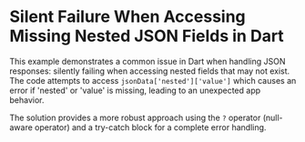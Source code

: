 # Silent Failure When Accessing Missing Nested JSON Fields in Dart

This example demonstrates a common issue in Dart when handling JSON responses: silently failing when accessing nested fields that may not exist.  The code attempts to access `jsonData['nested']['value']` which causes an error if 'nested' or 'value' is missing, leading to an unexpected app behavior.

The solution provides a more robust approach using the `?` operator (null-aware operator) and a try-catch block for a complete error handling. 
